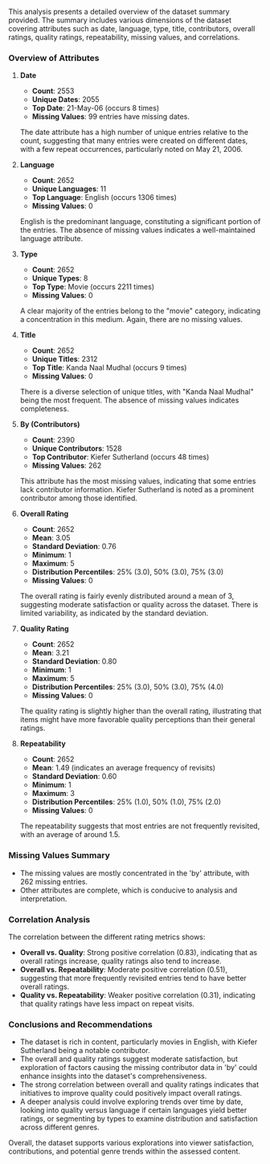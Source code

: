 This analysis presents a detailed overview of the dataset summary provided. The summary includes various dimensions of the dataset covering attributes such as date, language, type, title, contributors, overall ratings, quality ratings, repeatability, missing values, and correlations.

### Overview of Attributes
1. **Date**
   - **Count**: 2553
   - **Unique Dates**: 2055
   - **Top Date**: 21-May-06 (occurs 8 times)
   - **Missing Values**: 99 entries have missing dates.

   The date attribute has a high number of unique entries relative to the count, suggesting that many entries were created on different dates, with a few repeat occurrences, particularly noted on May 21, 2006.

2. **Language**
   - **Count**: 2652
   - **Unique Languages**: 11
   - **Top Language**: English (occurs 1306 times)
   - **Missing Values**: 0

   English is the predominant language, constituting a significant portion of the entries. The absence of missing values indicates a well-maintained language attribute.

3. **Type**
   - **Count**: 2652
   - **Unique Types**: 8
   - **Top Type**: Movie (occurs 2211 times)
   - **Missing Values**: 0

   A clear majority of the entries belong to the "movie" category, indicating a concentration in this medium. Again, there are no missing values.

4. **Title**
   - **Count**: 2652
   - **Unique Titles**: 2312
   - **Top Title**: Kanda Naal Mudhal (occurs 9 times)
   - **Missing Values**: 0

   There is a diverse selection of unique titles, with "Kanda Naal Mudhal" being the most frequent. The absence of missing values indicates completeness.

5. **By (Contributors)**
   - **Count**: 2390
   - **Unique Contributors**: 1528
   - **Top Contributor**: Kiefer Sutherland (occurs 48 times)
   - **Missing Values**: 262

   This attribute has the most missing values, indicating that some entries lack contributor information. Kiefer Sutherland is noted as a prominent contributor among those identified.

6. **Overall Rating**
   - **Count**: 2652
   - **Mean**: 3.05
   - **Standard Deviation**: 0.76
   - **Minimum**: 1
   - **Maximum**: 5
   - **Distribution Percentiles**: 25% (3.0), 50% (3.0), 75% (3.0)
   - **Missing Values**: 0

   The overall rating is fairly evenly distributed around a mean of 3, suggesting moderate satisfaction or quality across the dataset. There is limited variability, as indicated by the standard deviation.

7. **Quality Rating**
   - **Count**: 2652
   - **Mean**: 3.21
   - **Standard Deviation**: 0.80
   - **Minimum**: 1
   - **Maximum**: 5
   - **Distribution Percentiles**: 25% (3.0), 50% (3.0), 75% (4.0)
   - **Missing Values**: 0

   The quality rating is slightly higher than the overall rating, illustrating that items might have more favorable quality perceptions than their general ratings.

8. **Repeatability**
   - **Count**: 2652
   - **Mean**: 1.49 (indicates an average frequency of revisits)
   - **Standard Deviation**: 0.60
   - **Minimum**: 1
   - **Maximum**: 3
   - **Distribution Percentiles**: 25% (1.0), 50% (1.0), 75% (2.0)
   - **Missing Values**: 0

   The repeatability suggests that most entries are not frequently revisited, with an average of around 1.5.

### Missing Values Summary
- The missing values are mostly concentrated in the 'by' attribute, with 262 missing entries.
- Other attributes are complete, which is conducive to analysis and interpretation.

### Correlation Analysis
The correlation between the different rating metrics shows:
- **Overall vs. Quality**: Strong positive correlation (0.83), indicating that as overall ratings increase, quality ratings also tend to increase.
- **Overall vs. Repeatability**: Moderate positive correlation (0.51), suggesting that more frequently revisited entries tend to have better overall ratings.
- **Quality vs. Repeatability**: Weaker positive correlation (0.31), indicating that quality ratings have less impact on repeat visits.

### Conclusions and Recommendations
- The dataset is rich in content, particularly movies in English, with Kiefer Sutherland being a notable contributor.
- The overall and quality ratings suggest moderate satisfaction, but exploration of factors causing the missing contributor data in 'by' could enhance insights into the dataset's comprehensiveness.
- The strong correlation between overall and quality ratings indicates that initiatives to improve quality could positively impact overall ratings.
- A deeper analysis could involve exploring trends over time by date, looking into quality versus language if certain languages yield better ratings, or segmenting by types to examine distribution and satisfaction across different genres. 

Overall, the dataset supports various explorations into viewer satisfaction, contributions, and potential genre trends within the assessed content.
